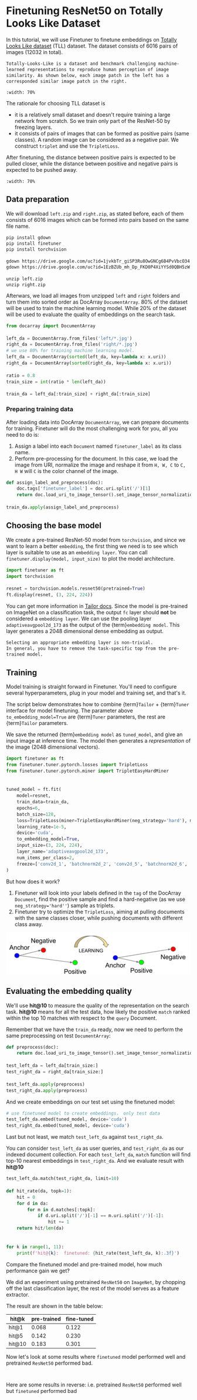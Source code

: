 # Finetuning ResNet50 on Totally Looks Like Dataset

In this tutorial, we will use Finetuner to finetune embeddings on [Totally Looks Like dataset](https://sites.google.com/view/totally-looks-like-dataset) (TLL) dataset.
The dataset consists of 6016 pairs of images (12032 in total).

```{tip}
Totally-Looks-Like is a dataset and benchmark challenging machine-learned representations to reproduce human perception of image similarity. As shown below, each image patch in the left has a corresponded similar image patch in the right. 
```

```{figure} overview.png
:width: 70%
```

The rationale for choosing TLL dataset is
- it is a relatively small dataset and doesn't require training a large network from scratch. So we train only part of the ResNet-50 by freezing layers.
- it consists of pairs of images that can be formed as positive pairs (same classes). A random image can be considered as a negative pair. We construct `triplet` and use the `TripletLoss`. 

After finetuning, the distance between positive pairs is expected to be pulled closer, while the distance between positive and negative pairs is expected to be pushed away.

```{figure} result.png
:width: 70%
```

## Data preparation

We will download `left.zip` and `right.zip`, as stated before,
each of them consists of 6016 images which can be formed into pairs based on the same file name.


```shell
pip install gdown
pip install finetuner
pip install torchvision

gdown https://drive.google.com/uc?id=1jvkbTr_giSP3Ru8OwGNCg6B4PvVbcO34
gdown https://drive.google.com/uc?id=1EzBZUb_mh_Dp_FKD0P4XiYYSd0QBH5zW

unzip left.zip
unzip right.zip
```

Afterwars, we load all images from unzipped `left` and `right` folders and turn them into sorted order as DocArray `DocumentArray`.
80% of the dataset will be used to train the machine learning model.
While 20% of the dataset will be used to evaluate the quality of embeddings on the search task.

```python
from docarray import DocumentArray

left_da = DocumentArray.from_files('left/*.jpg')
right_da = DocumentArray.from_files('right/*.jpg')
# we use 80% for training machine learning model.
left_da = DocumentArray(sorted(left_da, key=lambda x: x.uri))
right_da = DocumentArray(sorted(right_da, key=lambda x: x.uri))

ratio = 0.8
train_size = int(ratio * len(left_da))

train_da = left_da[:train_size] + right_da[:train_size]
```

### Preparing training data

After loading data into DocArray `DocumentArray`, we can prepare documents for training.
Finetuner will do the most challenging work for you, all you need to do is:

1. Assign a label into each `Document` named `finetuner_label` as its class name.
2. Perform pre-processing for the document. In this case, we load the image from URI, normalize the image and reshape it from `H, W, C` to `C, H W` will `C` is the color channel of the image.


```python
def assign_label_and_preprocess(doc):
    doc.tags['finetuner_label'] = doc.uri.split('/')[1]
    return doc.load_uri_to_image_tensor().set_image_tensor_normalization().set_image_tensor_channel_axis(-1, 0)

train_da.apply(assign_label_and_preprocess)
```

## Choosing the base model

We create a pre-trained ResNet-50 model from `torchvision`, and since we want to learn a better `embedding`,
the first thing we need is to see which layer is suitable to use as an `embedding layer`.
You can call `finetuner.display(model, input_size)` to plot the model architecture.

```python
import finetuner as ft
import torchvision

resnet = torchvision.models.resnet50(pretrained=True)
ft.display(resnet, (3, 224, 224))
```

You can get more information in [Tailor docs](https://finetuner.jina.ai/components/tailor/).
Since the model is pre-trained on ImageNet on a classification task, the output `fc` layer should **not** be considered a `embedding layer`.
We can use the pooling layer `adaptiveavgpool2d_173` as the output of the {term}`embedding model`.
This layer generates a 2048 dimensional dense embedding as output.

```{tip}
Selecting an appropriate embedding layer is non-trivial.
In general, you have to remove the task-specific top from the pre-trained model.
```


## Training

Model training is straight forward in Finetuner. 
You'll need to configure several hyperparameters, plug in your model and training set, and that's it.

The script below demonstrates how to combine {term}`Tailor` + {term}`Tuner` interface for model finetuning.
The parameter above ``to_embedding_model=True`` are {term}`Tuner` parameters, the rest are {term}`Tailor` parameters.

We save the returned {term}`embedding model` as ``tuned_model``, and give an input image at inference time. The model then generates a *representation* of the image (2048 dimensional vectors).

```python
import finetuner as ft
from finetuner.tuner.pytorch.losses import TripletLoss
from finetuner.tuner.pytorch.miner import TripletEasyHardMiner


tuned_model = ft.fit(
    model=resnet,
    train_data=train_da,
    epochs=6,
    batch_size=128,
    loss=TripletLoss(miner=TripletEasyHardMiner(neg_strategy='hard'), margin=0.3), 
    learning_rate=1e-5,
    device='cuda',
    to_embedding_model=True,
    input_size=(3, 224, 224),
    layer_name='adaptiveavgpool2d_173',
    num_items_per_class=2,
    freeze=['conv2d_1', 'batchnorm2d_2', 'conv2d_5', 'batchnorm2d_6', 'conv2d_8', 'batchnorm2d_9', 'conv2d_11', 'batchnorm2d_12'],
)
```

But how does it work?

1. Finetuner will look into your labels defined in the `tag` of the DocArray `Document`, find the positive sample and find a hard-negative (as we use `neg_strategy='hard''`) sample as triplets.
2. Finetuner try to optimize the `TripletLoss`, aiming at pulling documents with the same classes closer, while pushing documents with different class away.

![metric_learning](metric_learning.png)

## Evaluating the embedding quality

We'll use **hit@10** to measure the quality of the representation on the search task.
**hit@10** means for all the test data, how likely the positive `match` ranked within the top 10 matches with respect to the `query` Document.

Remember that we have the `train_da` ready, now we need to perform the same preprocessing on test `DocumentArray`:


```python
def preprocess(doc):
    return doc.load_uri_to_image_tensor().set_image_tensor_normalization().set_image_tensor_channel_axis(-1, 0)

test_left_da = left_da[train_size:]
test_right_da = right_da[train_size:]

test_left_da.apply(preprocess)
test_right_da.apply(preprocess)
```

And we create embeddings on our test set using the finetuned model:

```python
# use finetuned model to create embeddings， only test data
test_left_da.embed(tuned_model, device='cuda')
test_right_da.embed(tuned_model, device='cuda')
```

Last but not least,
we match `test_left_da` against `test_right_da`.

You can consider `test_left_da` as user queries, and `test_right_da` as our indexed document collection.
For each `test_left_da`, `match` function will find top-10 nearest embeddings in `test_right_da`.
And we evaluate result with **hit@10**

```python
test_left_da.match(test_right_da, limit=10)

def hit_rate(da, topk=1):
    hit = 0
    for d in da:
        for m in d.matches[:topk]:
            if d.uri.split('/')[-1] == m.uri.split('/')[-1]:
                hit += 1
    return hit/len(da)


for k in range(1, 11):
    print(f'hit@{k}:  finetuned: {hit_rate(test_left_da, k):.3f}')
```

Compare the finetuned model and pre-trained model, how much performance gain we get?

We did an experiment using pretrained `ResNet50` on `ImageNet`, by chopping off the last classification layer,
the rest of the model serves as a feature extractor.

The result are shown in the table below:

| hit@k  | pre-trained | fine-tuned |
|--------|-------------|------------|
| hit@1  | 0.068       | 0.122      |
| hit@5  | 0.142       | 0.230      |
| hit@10 | 0.183       | 0.301      |

Now let's look at some results where `finetuned` model performed well and pretrained `ResNet50` performed bad.

```{figure} result-final1.png
```

```{figure} result-final2.png
```

Here are some results in reverse: i.e. pretrained `ResNet50` performed well but `finetuned` performed bad

```{figure} result-final3.png
```